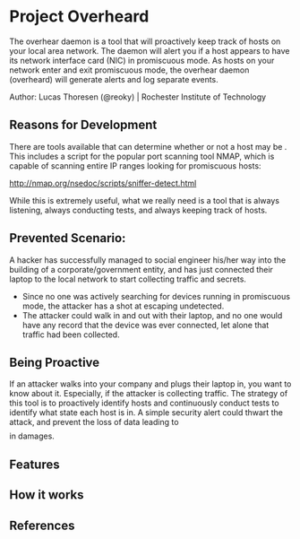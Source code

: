 Project Overheard
===========================

The overhear daemon is a tool that will proactively keep track of hosts on your local area network. The daemon will alert you if a host appears to have its network interface card (NIC) in promiscuous mode. As hosts on your network enter and exit promiscuous mode, the overhear daemon (overheard) will generate alerts and log separate events.

Author: Lucas Thoresen (@reoky) | Rochester Institute of Technology


Reasons for Development
-
There are tools available that can determine whether or not a host may be . This includes a script for the popular port scanning tool NMAP, which is capable of scanning entire IP ranges looking for promiscuous hosts:

http://nmap.org/nsedoc/scripts/sniffer-detect.html

While this is extremely useful, what we really need is a tool that is always listening, always conducting tests, and always keeping track of hosts. 


Prevented Scenario:
-
A hacker has successfully managed to social engineer his/her way into the building of a corporate/government entity, and has just connected their laptop to the local network to start collecting traffic and secrets.
- Since no one was actively searching for devices running in promiscuous mode, the attacker has a shot at escaping undetected.
- The attacker could walk in and out with their laptop, and no one would have any record that the device was ever connected, let alone that traffic had been collected.


Being Proactive
-
If an attacker walks into your company and plugs their laptop in, you want to know about it. Especially, if the attacker is collecting traffic. The strategy of this tool is to proactively identify hosts and continuously conduct tests to identify what state each host is in. A simple security alert could thwart the attack, and prevent the loss of data leading to $$$$ in damages.


Features
-


How it works
-


References
-

